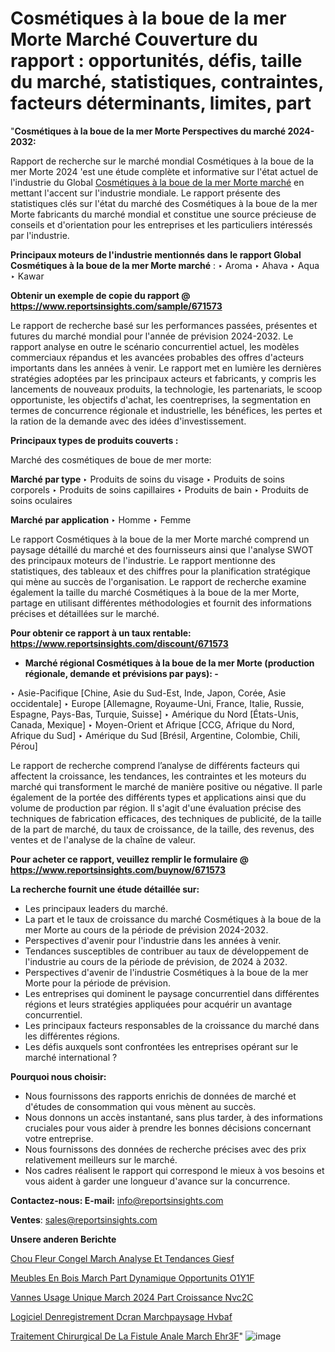 # Cosmétiques à la boue de la mer Morte Marché Couverture du rapport : opportunités, défis, taille du marché, statistiques, contraintes, facteurs déterminants, limites, part

"<strong>Cosmétiques à la boue de la mer Morte Perspectives du marché 2024-2032:</strong>

Rapport de recherche sur le marché mondial Cosmétiques à la boue de la mer Morte 2024 'est une étude complète et informative sur l'état actuel de l'industrie du Global <a href=https://www.reportsinsights.com/sample/671573>Cosmétiques à la boue de la mer Morte marché</a> en mettant l'accent sur l'industrie mondiale. Le rapport présente des statistiques clés sur l'état du marché des Cosmétiques à la boue de la mer Morte fabricants du marché mondial et constitue une source précieuse de conseils et d'orientation pour les entreprises et les particuliers intéressés par l'industrie.

<strong>Principaux moteurs de l'industrie mentionnés dans le rapport Global Cosmétiques à la boue de la mer Morte marché</strong> :
‣ Aroma
‣ Ahava
‣ Aqua
‣ Kawar

<strong>Obtenir un exemple de copie du rapport @ <a href=https://www.reportsinsights.com/sample/671573>https://www.reportsinsights.com/sample/671573</a></strong>

Le rapport de recherche basé sur les performances passées, présentes et futures du marché mondial pour l'année de prévision 2024-2032. Le rapport analyse en outre le scénario concurrentiel actuel, les modèles commerciaux répandus et les avancées probables des offres d'acteurs importants dans les années à venir. Le rapport met en lumière les dernières stratégies adoptées par les principaux acteurs et fabricants, y compris les lancements de nouveaux produits, la technologie, les partenariats, le scoop opportuniste, les objectifs d'achat, les coentreprises, la segmentation en termes de concurrence régionale et industrielle, les bénéfices, les pertes et la ration de la demande avec des idées d'investissement.

<strong>Principaux types de produits couverts :</strong>

Marché des cosmétiques de boue de mer morte:

<strong>Marché par type </strong>
‣ Produits de soins du visage
‣ Produits de soins corporels
‣ Produits de soins capillaires
‣ Produits de bain
‣ Produits de soins oculaires

<strong>Marché par application </strong>
‣ Homme
‣ Femme

Le rapport Cosmétiques à la boue de la mer Morte marché comprend un paysage détaillé du marché et des fournisseurs ainsi que l'analyse SWOT des principaux moteurs de l'industrie. Le rapport mentionne des statistiques, des tableaux et des chiffres pour la planification stratégique qui mène au succès de l'organisation. Le rapport de recherche examine également la taille du marché Cosmétiques à la boue de la mer Morte, partage en utilisant différentes méthodologies et fournit des informations précises et détaillées sur le marché.

<strong>Pour obtenir ce rapport à un taux rentable: <a href=https://www.reportsinsights.com/discount/671573>https://www.reportsinsights.com/discount/671573</a></strong>
<ul>
  <li><strong>Marché régional Cosmétiques à la boue de la mer Morte (production régionale, demande et prévisions par pays): -</strong></li>
</ul>
‣ Asie-Pacifique [Chine, Asie du Sud-Est, Inde, Japon, Corée, Asie occidentale]
‣ Europe [Allemagne, Royaume-Uni, France, Italie, Russie, Espagne, Pays-Bas, Turquie, Suisse]
‣ Amérique du Nord [États-Unis, Canada, Mexique]
‣ Moyen-Orient et Afrique [CCG, Afrique du Nord, Afrique du Sud]
‣ Amérique du Sud [Brésil, Argentine, Colombie, Chili, Pérou]

Le rapport de recherche comprend l’analyse de différents facteurs qui affectent la croissance, les tendances, les contraintes et les moteurs du marché qui transforment le marché de manière positive ou négative. Il parle également de la portée des différents types et applications ainsi que du volume de production par région. Il s'agit d'une évaluation précise des techniques de fabrication efficaces, des techniques de publicité, de la taille de la part de marché, du taux de croissance, de la taille, des revenus, des ventes et de l'analyse de la chaîne de valeur.

<strong>Pour acheter ce rapport, veuillez remplir le formulaire @   <a href=https://www.reportsinsights.com/buynow/671573>https://www.reportsinsights.com/buynow/671573</a></strong>

<strong>La recherche fournit une étude détaillée sur:</strong>
<ul>
  <li>Les principaux leaders du marché.</li>
  <li>La part et le taux de croissance du marché Cosmétiques à la boue de la mer Morte au cours de la période de prévision 2024-2032.</li>
  <li>Perspectives d'avenir pour l'industrie dans les années à venir.</li>
  <li>Tendances susceptibles de contribuer au taux de développement de l'industrie au cours de la période de prévision, de 2024 à 2032.</li>
  <li>Perspectives d'avenir de l'industrie Cosmétiques à la boue de la mer Morte pour la période de prévision.</li>
  <li>Les entreprises qui dominent le paysage concurrentiel dans différentes régions et leurs stratégies appliquées pour acquérir un avantage concurrentiel.</li>
  <li>Les principaux facteurs responsables de la croissance du marché dans les différentes régions.</li>
  <li>Les défis auxquels sont confrontées les entreprises opérant sur le marché international ?</li>
</ul>
<strong>Pourquoi nous choisir:</strong>
<ul>
  <li>Nous fournissons des rapports enrichis de données de marché et d'études de consommation qui vous mènent au succès.</li>
  <li>Nous donnons un accès instantané, sans plus tarder, à des informations cruciales pour vous aider à prendre les bonnes décisions concernant votre entreprise.</li>
  <li>Nous fournissons des données de recherche précises avec des prix relativement meilleurs sur le marché.</li>
  <li>Nos cadres réalisent le rapport qui correspond le mieux à vos besoins et vous aident à garder une longueur d'avance sur la concurrence.</li>
</ul>
<strong>Contactez-nous:
</strong><strong>E-mail:</strong> <a href=mailto:info@reportsinsights.com>info@reportsinsights.com</a>

<strong>Ventes</strong>: <a href=mailto:sales@reportsinsights.com>sales@reportsinsights.com</a>

<strong>Unsere anderen Berichte</strong>

<a href=https://www.linkedin.com/pulse/chou-fleur-congel%C3%A9-march%C3%A9-analyse-et-tendances-giesf/>Chou Fleur Congel March Analyse Et Tendances Giesf</a>

<a href=https://www.linkedin.com/pulse/meubles-en-bois-march%C3%A9-part-dynamique-opportunit%C3%A9s-o1y1f/>Meubles En Bois March Part Dynamique Opportunits O1Y1F</a>

<a href=https://www.linkedin.com/pulse/vannes-%C3%A0-usage-unique-march%C3%A9-2024-part-croissance-nvc2c/>Vannes  Usage Unique March 2024 Part Croissance Nvc2C</a>

<a href=https://www.linkedin.com/pulse/logiciel-denregistrement-d%C3%A9cran-march%C3%A9paysage-hvbaf/>Logiciel Denregistrement Dcran Marchpaysage Hvbaf</a>

<a href=https://www.linkedin.com/pulse/traitement-chirurgical-de-la-fistule-anale-march%C3%A9-ehr3f/>Traitement Chirurgical De La Fistule Anale March Ehr3F</a>"
![image](https://github.com/daminid12/RItrends/assets/158430485/9540bb65-92b3-40a5-82de-d3f29d65df32)
